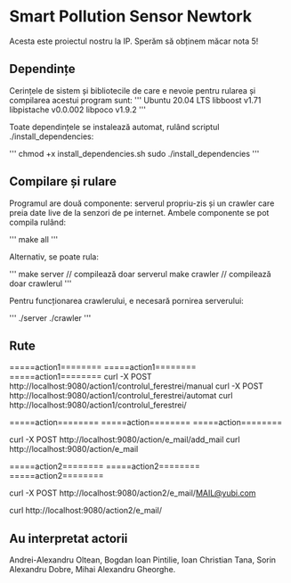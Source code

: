 # Smart Pollution Sensor Newtork
Acesta este proiectul nostru la IP. Sperăm să obținem măcar nota 5!

## Dependințe
Cerințele de sistem și bibliotecile de care e nevoie pentru rularea și compilarea acestui program sunt:
'''
Ubuntu 20.04 LTS
libboost v1.71
libpistache v0.0.002
libpoco v1.9.2
'''

Toate dependințele se instalează automat, rulând scriptul ./install_dependencies:

'''
chmod +x install_dependencies.sh
sudo ./install_dependencies
'''

## Compilare și rulare
Programul are două componente: serverul propriu-zis și un crawler care preia date live de la senzori de pe internet. Ambele componente se pot compila rulând:

'''
make all
'''

Alternativ, se poate rula:

'''
make server // compilează doar serverul
make crawler // compilează doar crawlerul
'''

Pentru funcționarea crawlerului, e necesară pornirea serverului:

'''
./server
./crawler
'''


## Rute
  =====action1========
 =====action1======== 
 =====action1========
 curl -X POST  http://localhost:9080/action1/controlul_ferestrei/manual
curl -X POST  http://localhost:9080/action1/controlul_ferestrei/automat
curl  http://localhost:9080/action1/controlul_ferestrei/

  =====action========
 =====action======== 
 =====action========

 curl -X POST  http://localhost:9080/action/e_mail/add_mail
 curl  http://localhost:9080/action/e_mail


  =====action2========
 =====action2======== 
 =====action2========

curl -X POST  http://localhost:9080/action2/e_mail/MAIL@yubi.com

curl  http://localhost:9080/action2/e_mail/

## Au interpretat actorii
Andrei-Alexandru Oltean, Bogdan Ioan Pintilie, Ioan Christian Tana, Sorin Alexandru Dobre, Mihai Alexandru Gheorghe.
